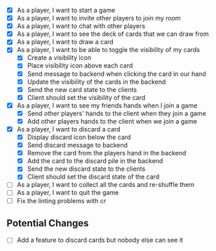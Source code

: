 - [x] As a player, I want to start a game
- [x] As a player, I want to invite other players to join my room
- [x] As a player, I want to chat with other players
- [x] As a player, I want to see the deck of cards that we can draw from
- [x] As a player, I want to draw a card
- [x] As a player, I want to be able to toggle the visibility of my cards
  - [x] Create a visibility icon
  - [x] Place visibility icon above each card
  - [x] Send message to backend when clicking the card in our hand
  - [x] Update the visibility of the cards in the backend
  - [x] Send the new card state to the clients
  - [x] Client should set the visibility of the card
- [x] As a player, I want to see my friends hands when I join a game
  - [x] Send other players' hands to the client when they join a game
  - [x] Add other players hands to the client when we join a game
- [x] As a player, I want to discard a card
  - [x] Display discard icon below the card
  - [x] Send discard message to backend
  - [x] Remove the card from the players hand in the backend
  - [x] Add the card to the discard pile in the backend
  - [x] Send the new discard state to the clients
  - [x] Client should set the discard state of the card
- [ ] As a player, I want to collect all the cards and re-shuffle them
- [ ] As a player, I want to quit the game
- [ ] Fix the linting problems with cr

## Potential Changes

- [ ] Add a feature to discard cards but nobody else can see it
